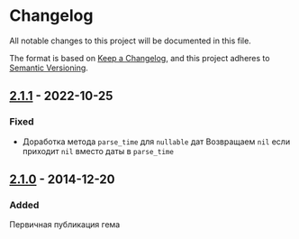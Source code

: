 # Changelog

All notable changes to this project will be documented in this file.

The format is based on [Keep a Changelog](https://keepachangelog.com/en/1.0.0/),
and this project adheres to [Semantic Versioning](https://semver.org/spec/v2.0.0.html).


## [2.1.1] - 2022-10-25
### Fixed
- Доработка метода `parse_time` для `nullable` дат
Возвращаем `nil` если приходит `nil` вместо даты в `parse_time`


## [2.1.0] - 2014-12-20
### Added
Первичная публикация гема

[2.1.1]: https://github.com/domclick/gemfather/compare/2.1.0...2.1.1
[2.1.0]: https://github.com/domclick/gemfather/releases/tag/2.1.0